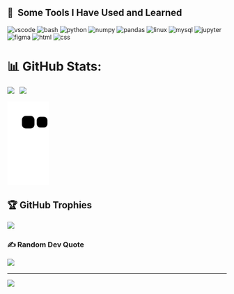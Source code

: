 
<h2> 🚀 &nbsp;Some Tools I Have Used and Learned</h2>
<p align="left">
  <img src="https://cdn.jsdelivr.net/gh/devicons/devicon/icons/vscode/vscode-original.svg" alt="vscode" width="45" height="45"/>
  <img src="https://cdn.jsdelivr.net/gh/devicons/devicon/icons/bash/bash-original.svg" alt="bash" width="45" height="45"/>
  <img src="https://cdn.jsdelivr.net/gh/devicons/devicon/icons/python/python-original.svg" alt="python" width="45" height="45" />
  <img src="https://cdn.jsdelivr.net/gh/devicons/devicon/icons/numpy/numpy-original.svg" alt="numpy" width="45" height="45" />
  <img src="https://cdn.jsdelivr.net/gh/devicons/devicon/icons/pandas/pandas-original-wordmark.svg" alt="pandas" width="45" height="45" />
  <img src="https://cdn.jsdelivr.net/gh/devicons/devicon/icons/linux/linux-plain.svg" alt="linux" width="45" height="45"/>
  <img src="https://cdn.jsdelivr.net/gh/devicons/devicon/icons/mysql/mysql-plain-wordmark.svg" alt="mysql" width="45" height="45"/>
  <img src="https://cdn.jsdelivr.net/gh/devicons/devicon/icons/jupyter/jupyter-original-wordmark.svg" alt="jupyter" width="45" height="45"/>
  <img src="https://cdn.jsdelivr.net/gh/devicons/devicon/icons/figma/figma-original.svg" alt="figma" width="45" height="45"/>     
  <img src="https://cdn.jsdelivr.net/gh/devicons/devicon/icons/html5/html5-original.svg" alt="html" width="45" height="45" />
  <img src="https://cdn.jsdelivr.net/gh/devicons/devicon/icons/css3/css3-original.svg" alt="css" width="45" height="45"/>     
  
          
</p>

# 📊 GitHub Stats:
![](https://github-readme-stats.vercel.app/api?username=ashwin044&theme=dark&hide_border=false&include_all_commits=false&count_private=false) &nbsp;  ![](https://github-readme-streak-stats.herokuapp.com/?user=ashwin044&theme=dark&hide_border=false)<br/>

![Snake animation](https://github.com/ashwin044/ashwin044/blob/output/github-contribution-grid-snake.svg)

## 🏆 GitHub Trophies
![](https://github-profile-trophy.vercel.app/?username=ashwin044&theme=monokai&no-frame=false&no-bg=true&margin-w=4)

### ✍️ Random Dev Quote
![](https://quotes-github-readme.vercel.app/api?type=horizontal&theme=dark)

---
[![](https://visitcount.itsvg.in/api?id=ashwin044&icon=0&color=0)](https://visitcount.itsvg.in)

<!-- Proudly created with GPRM ( https://gprm.itsvg.in ) -->
